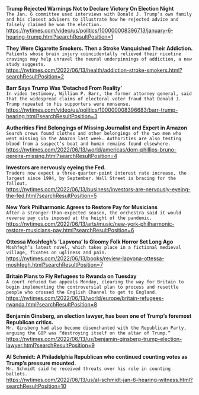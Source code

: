 **Trump Rejected Warnings Not to Declare Victory On Election Night**\
`The Jan. 6 committee used interviews with Donald J. Trump’s own family and his closest advisers to illustrate how he rejected advice and falsely claimed he won the election.`\
https://nytimes.com/video/us/politics/100000008396713/january-6-hearing-trump.html?searchResultPosition=1

**They Were Cigarette Smokers. Then a Stroke Vanquished Their Addiction.**\
`Patients whose brain injury coincidentally relieved their nicotine cravings may help unravel the neural underpinnings of addiction, a new study suggests.`\
https://nytimes.com/2022/06/13/health/addiction-stroke-smokers.html?searchResultPosition=2

**Barr Says Trump Was ‘Detached From Reality’**\
`In video testimony, William P. Barr, the former attorney general, said that the widespread claims of electoral voter fraud that Donald J. Trump repeated to his supporters were nonsense.`\
https://nytimes.com/video/us/politics/100000008396683/barr-trump-hearing.html?searchResultPosition=3

**Authorities Find Belongings of Missing Journalist and Expert in Amazon**\
`Search crews found clothes and other belongings of the two men who went missing in the Amazon last week. Authorities are also testing blood from a suspect’s boat and human remains found elsewhere.`\
https://nytimes.com/2022/06/13/world/americas/dom-phillips-bruno-pereira-missing.html?searchResultPosition=4

**Investors are nervously eyeing the Fed.**\
`Traders now expect a three-quarter-point interest rate increase, the largest since 1994, by September. Wall Street is bracing for the fallout.`\
https://nytimes.com/2022/06/13/business/investors-are-nervously-eyeing-the-fed.html?searchResultPosition=5

**New York Philharmonic Agrees to Restore Pay for Musicians**\
`After a stronger-than-expected season, the orchestra said it would reverse pay cuts imposed at the height of the pandemic.`\
https://nytimes.com/2022/06/13/arts/music/new-york-philharmonic-restore-musicians-pay.html?searchResultPosition=6

**Ottessa Moshfegh’s ‘Lapvona’ Is Gloomy Folk Horror Set Long Ago**\
`Moshfegh’s latest novel, which takes place in a fictional medieval village, fixates on ugliness and pain.`\
https://nytimes.com/2022/06/13/books/review-lapvona-ottessa-moshfegh.html?searchResultPosition=7

**Britain Plans to Fly Refugees to Rwanda on Tuesday**\
`A court refused two appeals Monday, clearing the way for Britain to begin implementing the controversial plan to process and resettle people who crossed the English Channel to get to England.`\
https://nytimes.com/2022/06/13/world/europe/britain-refugees-rwanda.html?searchResultPosition=8

**Benjamin Ginsberg, an election lawyer, has been one of Trump’s foremost Republican critics.**\
`Mr. Ginsberg had also become disenchanted with the Republican Party, arguing the GOP was “destroying itself on the altar of Trump.”`\
https://nytimes.com/2022/06/13/us/benjamin-ginsberg-trump-election-lawyer.html?searchResultPosition=9

**Al Schmidt: A Philadelphia Republican who continued counting votes as Trump’s pressure mounted.**\
`Mr. Schmidt said he received threats over his role in counting ballots.`\
https://nytimes.com/2022/06/13/us/al-schmidt-jan-6-hearing-witness.html?searchResultPosition=10

